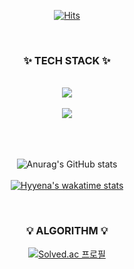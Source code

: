 <!--
**Hyyena/Hyyena** is a ✨ _special_ ✨ repository because its `README.md` (this file) appears on your GitHub profile.

Here are some ideas to get you started:

- 🔭 I’m currently working on ...
- 🌱 I’m currently learning ...
- 👯 I’m looking to collaborate on ...
- 🤔 I’m looking for help with ...
- 💬 Ask me about ...
- 📫 How to reach me: ...
- 😄 Pronouns: ...
- ⚡ Fun fact: ...
-->

<div align="center">
  
[![Hits](https://hits.seeyoufarm.com/api/count/incr/badge.svg?url=https%3A%2F%2Fgithub.com%2FHyyena&count_bg=%23937DC2&title_bg=%23C689C6&icon=github.svg&icon_color=%23E7E7E7&title=Hits&edge_flat=false)](https://hits.seeyoufarm.com)

</br>

### ✨ TECH STACK ✨

</br>
<img src="https://img.shields.io/badge/Java-007396?style=for-the-badge&logo=Java&logoColor=white"/>
</br>
</br>
<img src="https://img.shields.io/badge/Spring-6DB33F?style=for-the-badge&logo=Spring&logoColor=white"/>
</br>
</br>
</br>
</br>

![Anurag's GitHub stats](https://github-readme-stats.vercel.app/api?username=Hyyena&show_icons=true&theme=cobalt&count_private=true)
</br>
</br>
[![Hyyena's wakatime stats](https://github-readme-stats.vercel.app/api/wakatime?username=Hyyena&theme=cobalt)](https://github.com/anuraghazra/github-readme-stats)
<!-- &nbsp;
&nbsp;
[![Top Langs](https://github-readme-stats.vercel.app/api/top-langs/?username=Hyyena&layout=compact&langs_count=8&theme=cobalt)](https://github.com/anuraghazra/github-readme-stats) -->

</br>

### 💡 ALGORITHM 💡

[![Solved.ac
프로필](http://mazassumnida.wtf/api/v2/generate_badge?boj=sjtxm11)](https://solved.ac/sjtxm11)
